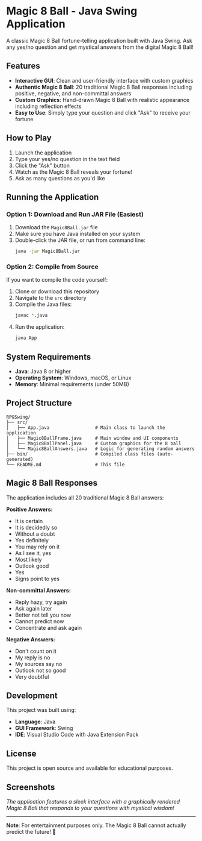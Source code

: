 # Magic 8 Ball - Java Swing Application

A classic Magic 8 Ball fortune-telling application built with Java Swing. Ask any yes/no question and get mystical answers from the digital Magic 8 Ball!

## Features

- **Interactive GUI**: Clean and user-friendly interface with custom graphics
- **Authentic Magic 8 Ball**: 20 traditional Magic 8 Ball responses including positive, negative, and non-committal answers
- **Custom Graphics**: Hand-drawn Magic 8 Ball with realistic appearance including reflection effects
- **Easy to Use**: Simply type your question and click "Ask" to receive your fortune

## How to Play

1. Launch the application
2. Type your yes/no question in the text field
3. Click the "Ask" button
4. Watch as the Magic 8 Ball reveals your fortune!
5. Ask as many questions as you'd like

## Running the Application

### Option 1: Download and Run JAR File (Easiest)

1. Download the `Magic8Ball.jar` file
2. Make sure you have Java installed on your system
3. Double-click the JAR file, or run from command line:
   ```bash
   java -jar Magic8Ball.jar
   ```

### Option 2: Compile from Source

If you want to compile the code yourself:

1. Clone or download this repository
2. Navigate to the `src` directory
3. Compile the Java files:
   ```bash
   javac *.java
   ```
4. Run the application:
   ```bash
   java App
   ```

## System Requirements

- **Java**: Java 8 or higher
- **Operating System**: Windows, macOS, or Linux
- **Memory**: Minimal requirements (under 50MB)

## Project Structure

```
RPGSwing/
├── src/
│   ├── App.java                 # Main class to launch the application
│   ├── Magic8BallFrame.java     # Main window and UI components
│   ├── Magic8BallPanel.java     # Custom graphics for the 8 ball
│   └── Magic8BallAnswers.java   # Logic for generating random answers
├── bin/                         # Compiled class files (auto-generated)
└── README.md                    # This file
```

## Magic 8 Ball Responses

The application includes all 20 traditional Magic 8 Ball answers:

**Positive Answers:**
- It is certain
- It is decidedly so
- Without a doubt
- Yes definitely
- You may rely on it
- As I see it, yes
- Most likely
- Outlook good
- Yes
- Signs point to yes

**Non-committal Answers:**
- Reply hazy, try again
- Ask again later
- Better not tell you now
- Cannot predict now
- Concentrate and ask again

**Negative Answers:**
- Don't count on it
- My reply is no
- My sources say no
- Outlook not so good
- Very doubtful

## Development

This project was built using:
- **Language**: Java
- **GUI Framework**: Swing
- **IDE**: Visual Studio Code with Java Extension Pack

## License

This project is open source and available for educational purposes.

## Screenshots

*The application features a sleek interface with a graphically rendered Magic 8 Ball that responds to your questions with mystical wisdom!*

---

**Note**: For entertainment purposes only. The Magic 8 Ball cannot actually predict the future! 🎱
